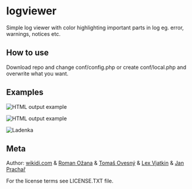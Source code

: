 # logviewer

Simple log viewer with color highlighting important parts in log eg. error, warnings, notices etc.

## How to use

Download repo and change conf/config.php or create conf/local.php and overwrite what you want.

## Examples

![HTML output example](https://raw.github.com/wikidi/logviewer/master/doc/example.png "Example 1")

![HTML output example](https://raw.github.com/wikidi/logviewer/master/doc/example1.png "Example 2")

![Ladenka](https://raw.github.com/wikidi/logviewer/master/doc/ladenka.png "Example 3")

## Meta

Author: [wikidi.com](http://wikidi.com) & [Roman Ožana](https://github.com/OzzyCzech) & [Tomaš Ovesný](https://github.com/tomasovesny) & [Lex Vjatkin](https://github.com/lexvjatkin) & [Jan Prachař](https://github.com/pracj3am)

For the license terms see LICENSE.TXT file.
